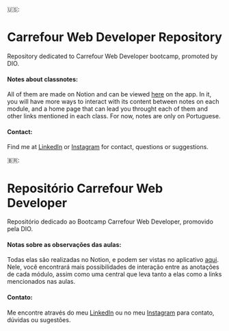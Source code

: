 🇺🇸:

# Carrefour Web Developer Repository
Repository dedicated to Carrefour Web Developer bootcamp, promoted by DIO.

#### Notes about classnotes:
All of them are made on Notion and can be viewed [here](https://concise-risk-553.notion.site/Carrefour-Web-Developer-67d45e0eb43f48c8ab1209f77ef71d54) on the app. In it, you will have more ways to interact with its content between notes on each module, and a home page that can lead you throught each of them and other links mentioned in each class.
For now, notes are only on Portuguese.

#### Contact: 
Find me at [LinkedIn](https://www.linkedin.com/in/pedro-veiga-de-aguiar-guimar%C3%A3es-a27146182/) or [Instagram](https://www.instagram.com/peguima/) for contact, questions or suggestions.

🇧🇷: 

# Repositório Carrefour Web Developer
Repositório dedicado ao Bootcamp Carrefour Web Developer, promovido pela DIO.

#### Notas sobre as observações das aulas:

Todas elas são realizadas no Notion, e podem ser vistas no aplicativo [aqui](https://concise-risk-553.notion.site/Carrefour-Web-Developer-67d45e0eb43f48c8ab1209f77ef71d54). Nele, você encontrará mais possibilidades de interação entre as anotações de cada módulo, assim como uma central que leva tanto a elas como a links mencionados nas aulas.

#### Contato:
Me encontre através do meu [LinkedIn](https://www.linkedin.com/in/pedro-veiga-de-aguiar-guimar%C3%A3es-a27146182/) ou no meu [Instagram](https://www.instagram.com/peguima/) para contato, dúvidas ou sugestões.
